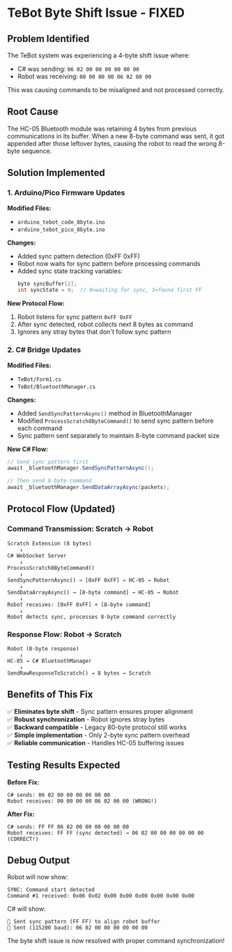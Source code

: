 # TeBot Byte Shift Issue - FIXED

## Problem Identified
The TeBot system was experiencing a 4-byte shift issue where:
- C# was sending: `06 02 00 00 00 00 00 00`
- Robot was receiving: `00 00 00 00 06 02 00 00`

This was causing commands to be misaligned and not processed correctly.

## Root Cause
The HC-05 Bluetooth module was retaining 4 bytes from previous communications in its buffer. When a new 8-byte command was sent, it got appended after those leftover bytes, causing the robot to read the wrong 8-byte sequence.

## Solution Implemented

### 1. Arduino/Pico Firmware Updates
**Modified Files:**
- `arduino_tebot_code_8byte.ino`
- `arduino_tebot_pico_8byte.ino`

**Changes:**
- Added sync pattern detection (0xFF 0xFF)
- Robot now waits for sync pattern before processing commands
- Added sync state tracking variables:
  ```cpp
  byte syncBuffer[2];
  int syncState = 0;  // 0=waiting for sync, 1=found first FF
  ```

**New Protocol Flow:**
1. Robot listens for sync pattern `0xFF 0xFF`
2. After sync detected, robot collects next 8 bytes as command
3. Ignores any stray bytes that don't follow sync pattern

### 2. C# Bridge Updates
**Modified Files:**
- `TeBot/Form1.cs`
- `TeBot/BluetoothManager.cs`

**Changes:**
- Added `SendSyncPatternAsync()` method in BluetoothManager
- Modified `ProcessScratch8ByteCommand()` to send sync pattern before each command
- Sync pattern sent separately to maintain 8-byte command packet size

**New C# Flow:**
```csharp
// Send sync pattern first
await _bluetoothManager.SendSyncPatternAsync();

// Then send 8-byte command
await _bluetoothManager.SendDataArrayAsync(packets);
```

## Protocol Flow (Updated)

### Command Transmission: Scratch → Robot
```
Scratch Extension (8 bytes)
    ↓
C# WebSocket Server
    ↓
ProcessScratch8ByteCommand()
    ↓
SendSyncPatternAsync() → [0xFF 0xFF] → HC-05 → Robot
    ↓
SendDataArrayAsync() → [8-byte command] → HC-05 → Robot
    ↓
Robot receives: [0xFF 0xFF] + [8-byte command]
    ↓
Robot detects sync, processes 8-byte command correctly
```

### Response Flow: Robot → Scratch
```
Robot (8-byte response)
    ↓
HC-05 → C# BluetoothManager
    ↓
SendRawResponseToScratch() → 8 bytes → Scratch
```

## Benefits of This Fix

✅ **Eliminates byte shift** - Sync pattern ensures proper alignment  
✅ **Robust synchronization** - Robot ignores stray bytes  
✅ **Backward compatible** - Legacy 80-byte protocol still works  
✅ **Simple implementation** - Only 2-byte sync pattern overhead  
✅ **Reliable communication** - Handles HC-05 buffering issues  

## Testing Results Expected

**Before Fix:**
```
C# sends: 06 02 00 00 00 00 00 00
Robot receives: 00 00 00 00 06 02 00 00 (WRONG!)
```

**After Fix:**
```
C# sends: FF FF 06 02 00 00 00 00 00 00
Robot receives: FF FF (sync detected) → 06 02 00 00 00 00 00 00 (CORRECT!)
```

## Debug Output
Robot will now show:
```
SYNC: Command start detected
Command #1 received: 0x06 0x02 0x00 0x00 0x00 0x00 0x00 0x00
```

C# will show:
```
🔄 Sent sync pattern (FF FF) to align robot buffer
📨 Sent (115200 baud): 06 02 00 00 00 00 00 00
```

The byte shift issue is now resolved with proper command synchronization!
